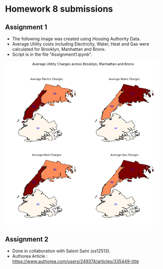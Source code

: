 # Homework 8 submissions

## Assignment 1

* The following image was created using Housing Authority Data.
* Average Utility costs including Electricity, Water, Heat and Gas were calculated for Brooklyn, Manhattan and Bronx.
* Script is in the file "Assignment1.ipynb".
 
![Create test.csv](HW8.png)

## Assignment 2

* Done in collaboration with Saloni Saini (ss12513).
* Authorea Article : https://www.authorea.com/users/249374/articles/335449-title
